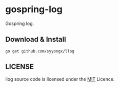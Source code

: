 # gospring-log
Gospring log.

## Download & Install
```shell
go get github.com/syyongx/llog
```

## LICENSE
llog source code is licensed under the [MIT](https://github.com/syyongx/llog/blob/master/LICENSE) Licence.